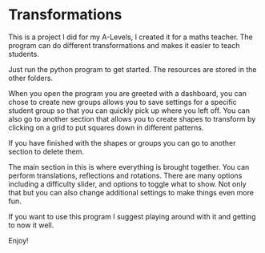 # Transformations
This is a project I did for my A-Levels, I created it for a maths teacher. The program can do different transformations and makes it easier to teach students.

Just run the python program to get started. The resources are stored in the other folders. 

When you open the program you are greeted with a dashboard, you can chose to create new groups allows you to save settings for a specific student group so that you can quickly pick up where you left off. You can also go to another section that allows you to create shapes to transform by clicking on a grid to put squares down in different patterns. 

If you have finished with the shapes or groups you can go to another section to delete them.

The main section in this is where everything is brought together. You can perform translations, reflections and rotations. There are many options including a difficulty slider, and options to toggle what to show. Not only that but you can also change additional settings to make things even more fun.

If you want to use this program I suggest playing around with it and getting to now it well.

Enjoy!
